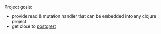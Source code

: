 Project goals:
 - provide read & mutation handler that can be embedded into any clojure project
 - get close to [postgrest](https://postgrest.org/) 
